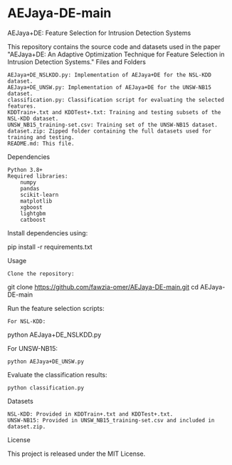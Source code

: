 # AEJaya-DE-main
AEJaya+DE: Feature Selection for Intrusion Detection Systems

This repository contains the source code and datasets used in the paper "AEJaya+DE: An Adaptive Optimization Technique for Feature Selection in Intrusion Detection Systems."
Files and Folders

    AEJaya+DE_NSLKDD.py: Implementation of AEJaya+DE for the NSL-KDD dataset.
    AEJaya+DE_UNSW.py: Implementation of AEJaya+DE for the UNSW-NB15 dataset.
    classification.py: Classification script for evaluating the selected features.
    KDDTrain+.txt and KDDTest+.txt: Training and testing subsets of the NSL-KDD dataset.
    UNSW_NB15_training-set.csv: Training set of the UNSW-NB15 dataset.
    dataset.zip: Zipped folder containing the full datasets used for training and testing.
    README.md: This file.

Dependencies

    Python 3.8+
    Required libraries:
        numpy
        pandas
        scikit-learn
        matplotlib
        xgboost
        lightgbm
        catboost

Install dependencies using:

pip install -r requirements.txt

Usage

    Clone the repository:

git clone https://github.com/fawzia-omer/AEJaya-DE-main.git
cd AEJaya-DE-main

Run the feature selection scripts:

    For NSL-KDD:

python AEJaya+DE_NSLKDD.py

For UNSW-NB15:

    python AEJaya+DE_UNSW.py

Evaluate the classification results:

    python classification.py

Datasets

    NSL-KDD: Provided in KDDTrain+.txt and KDDTest+.txt.
    UNSW-NB15: Provided in UNSW_NB15_training-set.csv and included in dataset.zip.

License

This project is released under the MIT License.

